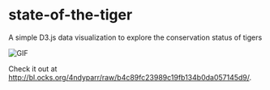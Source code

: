 # state-of-the-tiger
A simple D3.js data visualization to explore the conservation status of tigers

![GIF](https://github.com/4ndyparr/state-of-the-tiger/blob/master/sample.gif)

Check it out at
http://bl.ocks.org/4ndyparr/raw/b4c89fc23989c19fb134b0da057145d9/.
